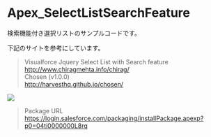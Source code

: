 Apex_SelectListSearchFeature
============================

検索機能付き選択リストのサンプルコードです。  
  
下記のサイトを参考にしています。  
> Visualforce Jquery Select List with Search feature  
> http://www.chiragmehta.info/chirag/  
> Chosen (v1.0.0)  
> http://harvesthq.github.io/chosen/  
  
<img src="http://cdn-ak.f.st-hatena.com/images/fotolife/t/tyoshikawa1106/20140108/20140108200410.png" />  
  
> Package URL  
> https://login.salesforce.com/packaging/installPackage.apexp?p0=04ti0000000L8rq

